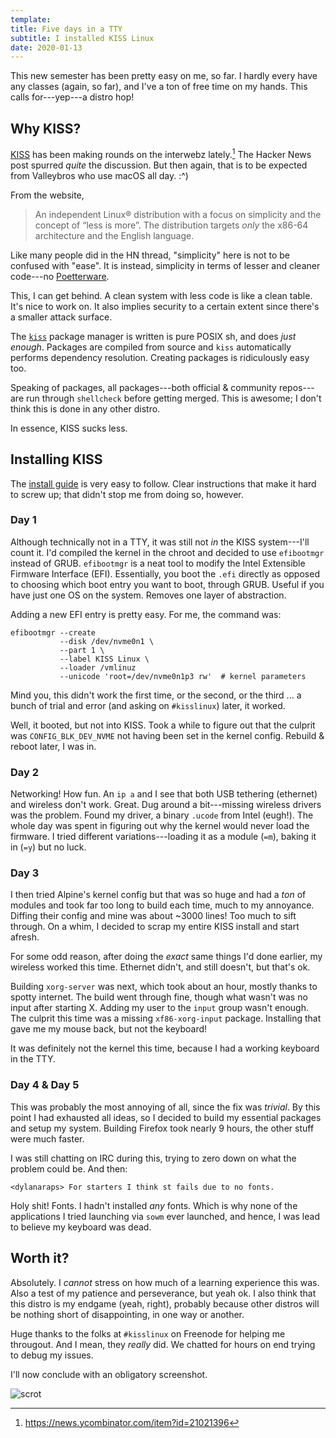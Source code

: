 ```yaml
---
template:
title: Five days in a TTY
subtitle: I installed KISS Linux
date: 2020-01-13
---
```


This new semester has been pretty easy on me, so far. I hardly every
have any classes (again, so far), and I've a ton of free time on my
hands. This calls for---yep---a distro hop! 

## Why KISS?

[KISS](https://getkiss.org) has been making rounds on the interwebz lately.[^hn]
The Hacker News post spurred _quite_ the discussion. But then again,
that is to be expected from Valleybros who use macOS all day. :^)

From the website,
> An independent Linux® distribution with a focus on simplicity and the
> concept of “less is more”. The distribution targets *only* the x86-64
> architecture and the English language.

Like many people did in the HN thread, "simplicity" here is not to be
confused with "ease". It is instead, simplicity in terms of lesser and
cleaner code---no
[Poetterware](https://www.urbandictionary.com/define.php?term=poetterware).

[^hn]: https://news.ycombinator.com/item?id=21021396

This, I can get behind. A clean system with less code is like a clean
table. It's nice to work on. It also implies security to a certain
extent since there's a smaller attack surface. 

The [`kiss`](https://github.com/kisslinux/kiss) package manager is written
is pure POSIX sh, and does _just enough_. Packages are compiled from
source and `kiss` automatically performs dependency resolution. Creating
packages is ridiculously easy too.

Speaking of packages, all packages---both official & community
repos---are run through `shellcheck` before getting merged. This is
awesome; I don't think this is done in any other distro.

In essence, KISS sucks less.

## Installing KISS

The [install guide](https://getkiss.org/pages/install) is very easy to
follow. Clear instructions that make it hard to screw up; that didn't
stop me from doing so, however.

### Day 1

Although technically not in a TTY, it was still not _in_ the KISS
system---I'll count it. I'd compiled the kernel in the chroot and
decided to use `efibootmgr` instead of GRUB. `efibootmgr` is a neat tool
to modify the Intel Extensible Firmware Interface (EFI). Essentially,
you boot the `.efi` directly as opposed to choosing which boot entry
you want to boot, through GRUB. Useful if you have just one OS on the
system. Removes one layer of abstraction.

Adding a new EFI entry is pretty easy. For me, the command was:

```
efibootmgr --create 
           --disk /dev/nvme0n1 \
           --part 1 \
           --label KISS Linux \
           --loader /vmlinuz
           --unicode 'root=/dev/nvme0n1p3 rw'  # kernel parameters
```

Mind you, this didn't work the first time, or the second, or the
third ... a bunch of trial and error (and asking on `#kisslinux`)
later, it worked.

Well, it booted, but not into KISS. Took a while to figure out that the
culprit was `CONFIG_BLK_DEV_NVME` not having been set in the kernel
config. Rebuild & reboot later, I was in.

### Day 2

Networking! How fun. An `ip a` and I see that both USB tethering
(ethernet) and wireless don't work. Great. Dug around a bit---missing
wireless drivers was the problem. Found my driver, a binary `.ucode` from
Intel (eugh!). The whole day was spent in figuring out why the kernel
would never load the firmware. I tried different variations---loading
it as a module (`=m`), baking it in (`=y`) but no luck.

### Day 3

I then tried Alpine's kernel config but that was so huge and had a _ton_
of modules and took far too long to build each time, much to my
annoyance. Diffing their config and mine was about ~3000 lines! Too much
to sift through. On a whim, I decided to scrap my entire KISS install
and start afresh. 

For some odd reason, after doing the _exact_ same things I'd done
earlier, my wireless worked this time. Ethernet didn't, and still
doesn't, but that's ok.

Building `xorg-server` was next, which took about an hour, mostly thanks
to spotty internet. The build went through fine, though what wasn't was
no input after starting X. Adding my user to the `input` group wasn't
enough. The culprit this time was a missing `xf86-xorg-input` package.
Installing that gave me my mouse back, but not the keyboard!

It was definitely not the kernel this time, because I had a working
keyboard in the TTY. 

### Day 4 & Day 5

This was probably the most annoying of all, since the fix was _trivial_.
By this point I had exhausted all ideas, so I decided to build my
essential packages and setup my system. Building Firefox took nearly
9 hours, the other stuff were much faster.

I was still chatting on IRC during this, trying to zero down on what the
problem could be. And then:

```
<dylanaraps> For starters I think st fails due to no fonts.
```

Holy shit! Fonts. I hadn't installed _any_ fonts. Which is why none of
the applications I tried launching via `sowm` ever launched, and hence,
I was lead to believe my keyboard was dead.

## Worth it?

Absolutely. I _cannot_ stress on how much of a learning experience this
was. Also a test of my patience and perseverance, but yeah ok. I also
think that this distro is my endgame (yeah, right), probably because
other distros will be nothing short of disappointing, in one way or
another.

Huge thanks to the folks at `#kisslinux` on Freenode for helping me
througout. And I mean, they _really_ did. We chatted for hours on end
trying to debug my issues.

I'll now conclude with an obligatory screenshot.

![scrot](https://x.icyphox.sh/R6G.png)
